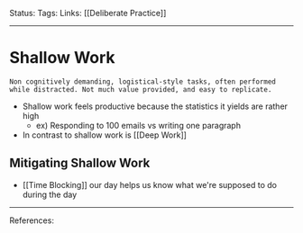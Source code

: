 Status:
Tags:
Links: [[Deliberate Practice]]
___
# Shallow Work
`Non cognitively demanding, logistical-style tasks, often performed while distracted. Not much value provided, and easy to replicate.`
- Shallow work feels productive because the statistics it yields are rather high
	- ex) Responding to 100 emails vs writing one paragraph
- In contrast to shallow work is [[Deep Work]]
## Mitigating Shallow Work
- [[Time Blocking]] our day helps us know what we're supposed to do during the day
___
References: